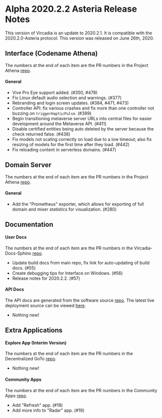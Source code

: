 # Alpha 2020.2.2 Asteria Release Notes

This version of Vircadia is an update to 2020.2.1. It is compatible with the 2020.2.0-Asteria protocol. This version was released on June 26th, 2020.

## Interface (Codename Athena)

The numbers at the end of each item are the PR numbers in the Project Athena [repo](https://github.com/kasenvr/project-athena/).

#### General

* Vive Pro Eye support added. (#350, #478)
* Fix Linux default audio selection and warnings. (#377)
* Rebranding and login screen updates. (#384, #471, #473)
* Controller API: fix various crashes and fix more than one controller not buzzing on `triggerHapticPulse`. (#399)
* Begin transitioning metaverse server URLs into central files for easier development around the Metaverse API. (#411)
* Disable certified entities being auto deleted by the server because the check returned false. (#438)
* Fix models not scaling correctly on load due to a low timeout; also fix resizing of models for the first time after they load. (#442)
* Fix reloading content in serverless domains. (#447)

## Domain Server

The numbers at the end of each item are the PR numbers in the Project Athena [repo](https://github.com/kasenvr/project-athena/).

#### General

* Add the "Prometheus" exporter, which allows for exporting of full domain and mixer statistics for visualization. (#280)

## Documentation

#### User Docs

The numbers at the end of each item are the PR numbers in the Vircadia-Docs-Sphinx [repo](https://github.com/kasenvr/vircadia-docs-sphinx). 

* Update build docs from main repo, fix link for auto-updating of build docs. (#55)
* Create debugging tips for Interface on Windows. (#56)
* Release notes for 2020.2.2. (#57)

#### API Docs

The API docs are generated from the software source [repo](https://github.com/kasenvr/project-athena).
The latest live deployment source can be viewed [here](https://github.com/kasenvr/vircadia-api-docs).

* Nothing new!

## Extra Applications

#### Explore App (Interim Version)

The numbers at the end of each item are the PR numbers in the Decentralized GoTo [repo](https://github.com/kasenvr/Decentralized_GoTo_Experimental).

* Nothing new!

#### Community Apps

The numbers at the end of each item are the PR numbers in the Community Apps [repo](https://github.com/kasenvr/community-apps). 

* Add "Refresh" app. (#18)
* Add more info to "Radar" app. (#19)
